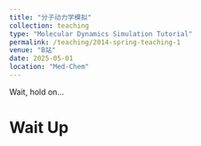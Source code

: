 ```yaml
---
title: "分子动力学模拟"
collection: teaching
type: "Molecular Dynamics Simulation Tutorial"
permalink: /teaching/2014-spring-teaching-1
venue: "B站" 
date: 2025-05-01
location: "Med-Chem"
---
```

Wait, hold on...

Wait Up
======

